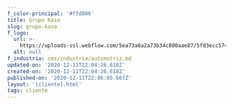 ```yaml
---
f_color-principal: '#ffd806'
title: Grupo Kasa
slug: grupo-kasa
f_logo:
  url: >-
    https://uploads-ssl.webflow.com/5ea73a6a2a73b34c800aae87/5fd3ecc574de03105b2c18e9_logo-grupo-kasa.jpg
  alt: null
f_industria: cms/industria/automotriz.md
updated-on: '2020-12-11T22:04:26.618Z'
created-on: '2020-12-11T22:04:26.618Z'
published-on: '2020-12-11T22:06:05.667Z'
layout: '[cliente].html'
tags: cliente
---
```



